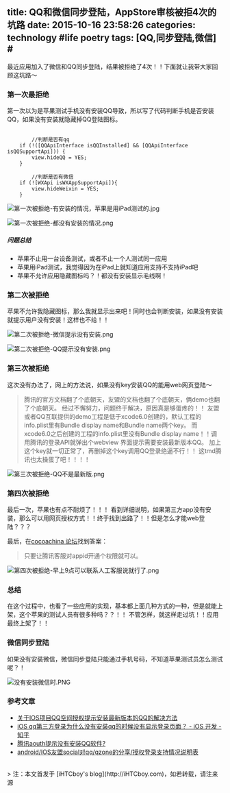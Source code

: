 title: QQ和微信同步登陆，AppStore审核被拒4次的坑路
date: 2015-10-16 23:58:26
categories: technology #life poetry
tags: [QQ,同步登陆,微信]  # <!--more-->
---

最近应用加入了微信和QQ同步登陆，结果被拒绝了4次！！下面就让我带大家回顾这坑路～

### 第一次最拒绝
第一次以为是苹果测试手机没有安装QQ导致，所以写了代码判断手机是否安装QQ，如果没有安装就隐藏掉QQ登陆图标。

<!--more-->

```

        //判断是否有qq
    if (!([QQApiInterface isQQInstalled] && [QQApiInterface isQQSupportApi])) {
        view.hideQQ = YES;
    }
    
        //判断是否有微信
    if (![WXApi isWXAppSupportApi]){
        view.hideWeixin = YES;
    }

```

![第一次被拒绝-有安装的情况，苹果是用iPad测试的.jpg](https://github.com/iHTCboy/iGallery/raw/master/BlogImages/2015/10/第一次被拒绝-有安装的情况，苹果是用iPad测试的.jpg)

![第一次被拒绝-都没有安装的情况.png](https://github.com/iHTCboy/iGallery/raw/master/BlogImages/2015/10/第一次被拒绝-都没有安装的情况.png)

##### 问题总结
- 苹果不止用一台设备测试，或者不止一个人测试同一应用
- 苹果用iPad测试，我觉得因为在iPad上就知道应用支持不支持iPad吧
- 苹果不允许应用隐藏图标吗？！都没有安装显示毛线啊！


### 第二次被拒绝
苹果不允许我隐藏图标，那么我就显示出来吧！同时也会判断安装，如果没有安装就提示用户没有安装！这样也不给！！

![第二次被拒绝-微信提示没有安装.png](https://github.com/iHTCboy/iGallery/raw/master/BlogImages/2015/10/第二次被拒绝-微信提示没有安装.png)

![第二次被拒绝-QQ提示没有安装.png](https://github.com/iHTCboy/iGallery/raw/master/BlogImages/2015/10/第二次被拒绝-QQ提示没有安装.png)

### 第三次被拒绝
这次没有办法了，网上的方法说，如果没有key安装QQ的能用web网页登陆～
>腾讯的官方文档翻了个底朝天，友盟的文档也翻了个底朝天，俩demo也翻了个底朝天。
经过不懈努力，问题终于解决，原因真是够蛋疼的！！
友盟或者QQ互联提供的demo工程是低于xcode6.0创建的，默认工程的info.plist里有Bundle display name和Bundle name两个key。
而xcode6.0之后创建的工程的info.plist里没有Bundle display name！！调用腾讯的登录API就弹出个webview
界面提示需要安装最新版本QQ。
加上这个key就一切正常了，再删掉这个key调用QQ登录绝逼不行！！
这tmd腾讯也太操蛋了吧！！！！

![第三次被拒绝-QQ不是最新版.png](https://github.com/iHTCboy/iGallery/raw/master/BlogImages/2015/10/第三次被拒绝-QQ不是最新版.png)

### 第四次被拒绝
最后一次，苹果也有点不耐烦了！！！
看到详细说明，如果第三方app没有安装，那么可以用网页授权方式！！终于找到出路了！！但是怎么才能web登陆？？？

最后，在[cocoachina 论坛](http://www.cocoachina.com/bbs/read.php?tid-269355-page-2.html)找到答案：
> 只要让腾讯客服对appid开通个权限就可以。

![第四次被拒绝-早上9点可以联系人工客服说就行了.png](https://github.com/iHTCboy/iGallery/raw/master/BlogImages/2015/10/第四次被拒绝-早上9点可以联系人工客服说就行了.png)


### 总结
在这个过程中，也看了一些应用的实现，基本都上面几种方式的一种，但是就能上架，这个苹果的测试人员有很多种吗？？！！
不管怎样，就这样走过坑！！应用最终上架了！！

### 微信同步登陆
如果没有安装微信，微信同步登陆只能通过手机号码，不知道苹果测试员怎么测试呢？！

![没有安装微信时.PNG](https://github.com/iHTCboy/iGallery/raw/master/BlogImages/2015/10/没有安装微信时.PNG)

### 参考文章
- [关于IOS项目QQ空间授权提示安装最新版本的QQ的解决方法](http://bbs.mob.com/forum.php?mod=viewthread&tid=177)
- [iOS qq第三方登录为什么没有安装qq的时候没有显示登录页面？ - iOS 开发 - 知乎](http://www.zhihu.com/question/26733883)
- [腾讯aouth提示没有安装QQ软件?](http://www.cocoachina.com/bbs/read.php?tid-269355-page-2.html)
- [android/IOS友盟social对qq/qzone的分享/授权登录支持情况说明表](http://bbs.umeng.com/thread-5642-1-1.html)





<br>
> 注：本文首发于 [iHTCboy's blog](http://iHTCboy.com)，如若转载，请注来源

